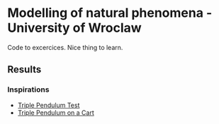 # Modelling of natural phenomena - University of Wroclaw

Code to excercices. Nice thing to learn.

## Results

### Inspirations
- [Triple Pendulum Test](https://www.youtube.com/watch?v=WMPOvmozGMc)
- [Triple Pendulum on a Cart](https://www.youtube.com/watch?v=cyN-CRNrb3E)
